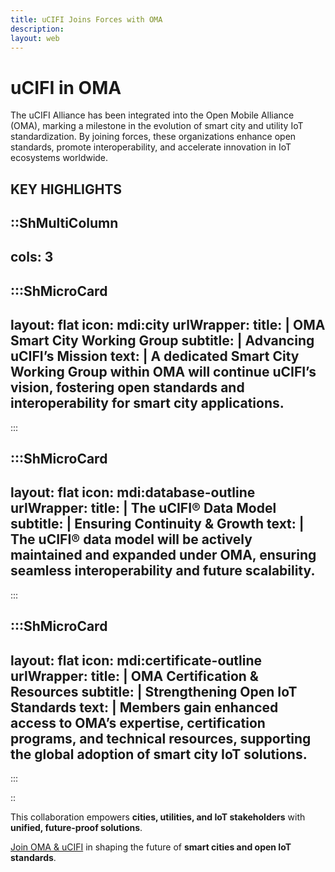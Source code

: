 ```yaml
---
title: uCIFI Joins Forces with OMA
description:
layout: web
---
```

# uCIFI in OMA
The uCIFI Alliance has been integrated into the Open Mobile Alliance (OMA), marking a milestone in the evolution of smart city and utility IoT standardization. By joining forces, these organizations enhance open standards, promote interoperability, and accelerate innovation in IoT ecosystems worldwide.

## KEY HIGHLIGHTS

::ShMultiColumn
---
cols: 3
---

:::ShMicroCard
---
layout: flat
icon: mdi:city
urlWrapper: 
title: |
    OMA Smart City Working Group
subtitle: |
    Advancing uCIFI’s Mission
text: |
    A dedicated **Smart City Working Group** within OMA will continue **uCIFI’s vision**, fostering open standards and interoperability for smart city applications.
---
:::

:::ShMicroCard
---
layout: flat
icon: mdi:database-outline
urlWrapper: 
title: |
    The uCIFI® Data Model
subtitle: |
    Ensuring Continuity & Growth
text: |
    The **uCIFI® data model** will be actively maintained and expanded under OMA, ensuring **seamless interoperability and future scalability**.
---
:::

:::ShMicroCard
---
layout: flat
icon: mdi:certificate-outline
urlWrapper: 
title: |
    OMA Certification & Resources
subtitle: |
    Strengthening Open IoT Standards
text: |
    Members gain **enhanced access to OMA’s expertise, certification programs, and technical resources**, supporting the global adoption of **smart city IoT solutions**.
---
:::

::

This collaboration empowers **cities, utilities, and IoT stakeholders** with **unified, future-proof solutions**.  

[Join OMA & uCIFI](/join) in shaping the future of **smart cities and open IoT standards**.